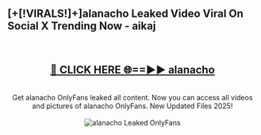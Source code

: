 <h2>[+[!VIRALS!]+]alanacho Leaked Video Viral On Social X Trending Now - aikaj</h2>
<br>
<div align="center">
<h2><a href="https://libra.edu.pl?alanacho" rel="nofollow">🔴 CLICK HERE 🌐==►► alanacho</a></h2>
<br>
Get alanacho OnlyFans leaked all content. Now you can access all videos and pictures of alanacho OnlyFans. New Updated Files 2025!
<br>
<br>
<a href="https://libra.edu.pl?alanacho" rel="nofollow" data-target="animated-image.originalLink"><img src="https://i.ibb.co.com/WyWwxjT/player-gif2.gif" alt="alanacho Leaked OnlyFans" style="max-width: 100%; display: inline-block;" data-target="animated-image.originalImage"></a>
</div>
<br>